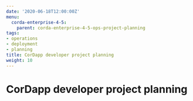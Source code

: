 ```yaml
---
date: '2020-06-18T12:00:00Z'
menu:
  corda-enterprise-4-5:
    parent: corda-enterprise-4-5-ops-project-planning
tags:
- operations
- deployment
- planning
title: CorDapp developer project planning
weight: 10
---
```


# CorDapp developer project planning

